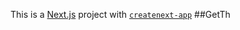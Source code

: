 This is a [Next.js](https://nextjs.org/) project 
with [`createnext-app`](https://github.com/vercel/et.js/tree/caary/pckages/reaenet-ap)
##GetTh
